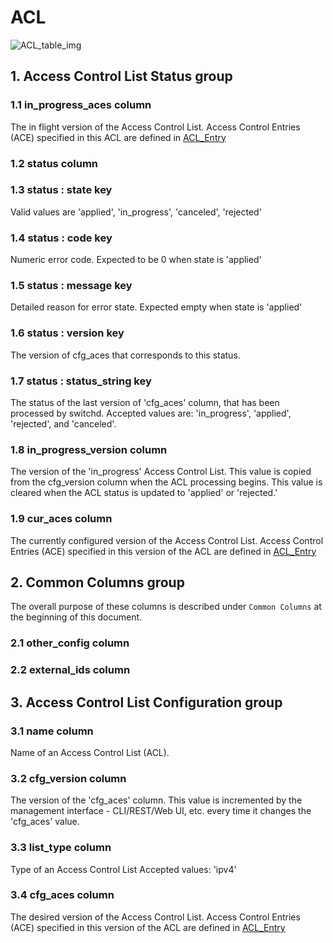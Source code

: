 # ACL

![ACL_table_img](http://www.plantuml.com/plantuml/img/0Gy1yFv0StHXSdHrRMmAS65ZQs5dPI0YKczlT21KOM9iPNCY87iAOsnXStCWKtbpT6Lj2dqAT6zdPNHePN8WUmfZR65pSo1MJ45E2cDiONDp851lSdGAOsnXStCWGKDC2dqAGKDC83mkTIuWLan1JWf1GqmWF2raBI1JUNDqPMqAGKDC83mkTIuWK6zoT0feQMHb86DfScDiPGfeQMHb86rbRM9bSdCAR6LdPMva879fPsXq2cDlRdHfRdLlSo1iQMvb82qWF68-StHoRsvdF2zYFY1oPMPbScLkOsKAP6zqT6La86nfRcKWBI0yQJvtPM5hF2zfFY1oPMPbScLkOsKAPMvaR6LdPMva2a1bRcHrRMmA)

## 1. Access Control List Status group

### 1.1 in_progress_aces column

The in flight version of the Access Control List.  Access Control Entries (ACE)
specified in this ACL are defined in [ACL_Entry](acl_entry.html)

### 1.2 status column

### 1.3 status : state key

Valid values are 'applied', 'in_progress', 'canceled', 'rejected'

### 1.4 status : code key

Numeric error code.  Expected to be 0 when state is 'applied'

### 1.5 status : message key

Detailed reason for error state.  Expected empty when state is 'applied'

### 1.6 status : version key

The version of cfg_aces that corresponds to this status.

### 1.7 status : status_string key

The status of the last version of 'cfg_aces' column, that has been processed by
switchd.  Accepted values are: 'in_progress', 'applied', 'rejected', and
'canceled'.

### 1.8 in_progress_version column

The version of the 'in_progress' Access Control List.  This value is copied from
the cfg_version column when the ACL processing begins. This value is cleared
when the ACL status is updated to 'applied' or 'rejected.'

### 1.9 cur_aces column

The currently configured version of the Access Control List.  Access Control
Entries (ACE) specified in this version of the ACL are defined in
[ACL_Entry](acl_entry.html)

## 2. Common Columns group

The overall purpose of these columns is described under `Common Columns` at the
beginning of this document.

### 2.1 other_config column

### 2.2 external_ids column

## 3. Access Control List Configuration group

### 3.1 name column

Name of an Access Control List (ACL).

### 3.2 cfg_version column

The version of the 'cfg_aces' column. This value is incremented by the
management interface - CLI/REST/Web UI, etc. every time it changes the
'cfg_aces' value.

### 3.3 list_type column

Type of an Access Control List  Accepted values: 'ipv4'

### 3.4 cfg_aces column

The desired version of the Access Control List.  Access Control Entries (ACE)
specified in this version of the ACL are defined in [ACL_Entry](acl_entry.html)

